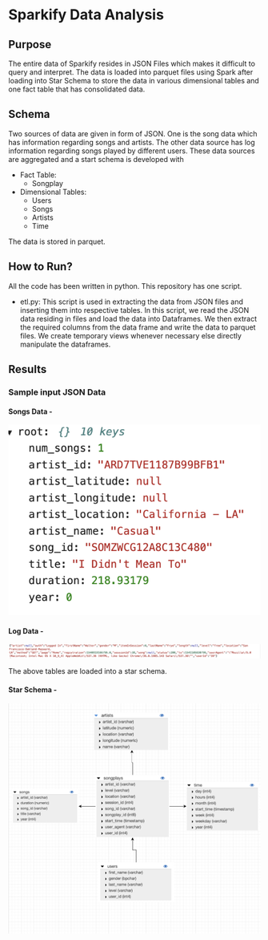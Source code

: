 # Sparkify Data Analysis
## Purpose
The entire data of Sparkify resides in JSON Files which makes it difficult to query and interpret. The data is loaded into parquet files using Spark after loading into Star Schema to store the data in various dimensional tables and one fact table that has consolidated data. 

## Schema
Two sources of data are given in form of JSON. One is the song data which has information regarding songs and artists. The other data source has log information regarding songs played by different users. These data sources are aggregated and a start schema is developed with 
- Fact Table: 
    - Songplay
- Dimensional Tables:
    - Users
    - Songs
    - Artists
    - Time
 
The data is stored in parquet. 

## How to Run? 
All the code has been written in python. 
This repository has one script. 
- etl.py: This script is used in extracting the data from JSON files and inserting them into respective tables. In this script, we read the JSON data residing in files and load the data into Dataframes. We then extract the required columns from the data frame and write the data to parquet files. We create temporary views whenever necessary else directly manipulate the dataframes. 

## Results
### Sample input JSON Data

#### Songs Data - 
![Image of Song JSON Data](/images/songs_json.png)  

#### Log Data - 
![Image of Log JSON Data](/images/log_json.png)  

The above tables are loaded into a star schema. 
#### Star Schema -
![Image of Star Schema](/images/star_schema.png)  
